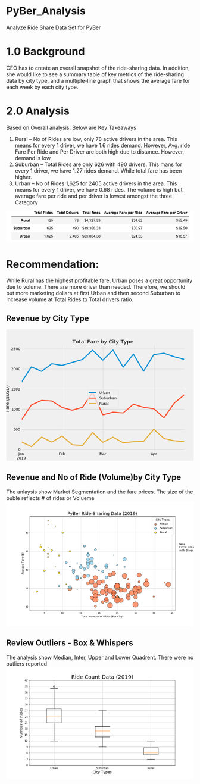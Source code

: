 # PyBer_Analysis
Analyze Ride Share Data Set for PyBer
# 1.0 Background
CEO has to create an overall snapshot of the ride-sharing data. In addition, she would like to see a summary table of key metrics of the ride-sharing data by city type, and a multiple-line graph that shows the average fare for each week by each city type.

# 2.0 Analysis 

Based on Overall analysis, Below are Key Takeaways
1.	Rural – No of Rides are low, only 78 active drivers in the area.  This means for every 1 driver, we have 1.6 rides demand. However, Avg. ride Fare Per Ride and Per Driver are both high due to distance.  However, demand is low.
2.	Suburban – Total Rides are only 626 with 490 drivers.  This mans for every 1 driver, we have 1.27 rides demand.  While total fare has been higher.
3.	Urban – No of Rides 1,625 for 2405 active drivers in the area.  This means for every 1 driver, we have 0.68 rides.  The volume is high but average fare per ride and per driver is lowest amongst the three Category 

![alt text](https://github.com/vsanand27/PyBer_Analysis/blob/master/analysis/Data_Analytics_Summary.PNG)

# Recommendation: 
While Rural has the highest profitable fare, Urban poses a great opportunity due to volume.  There are more driver than needed.  Therefore, we should put more marketing dollars at first Urban and then second Suburban to increase volume at Total Rides to Total drivers ratio. 

## Revenue by City Type

![alt text](https://github.com/vsanand27/PyBer_Analysis/blob/master/analysis/Fig8.png)

## Revenue and No of Ride (Volume)by City Type 

The anlaysis show Market Segmentation and the fare prices.  The size of the buble reflects # of rides or Volueme
![alt text](https://github.com/vsanand27/PyBer_Analysis/blob/master/analysis/Fig1.png)

## Review Outliers - Box & Whispers
The analysis show Median, Inter, Upper and Lower Quadrent.  There were no outliers reported
![alt text](https://github.com/vsanand27/PyBer_Analysis/blob/master/analysis/Fig2.png)




